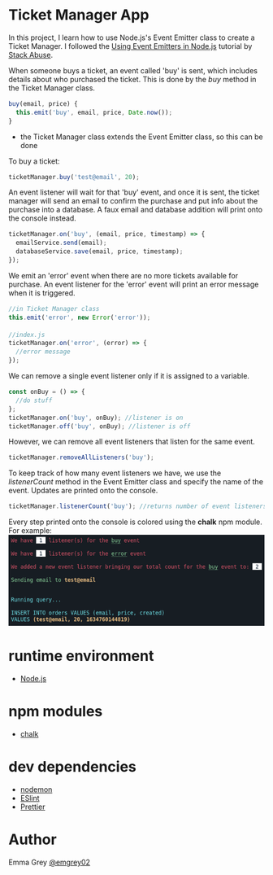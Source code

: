 # Ticket Manager App

In this project, I learn how to use Node.js's Event Emitter class to create a Ticket Manager. I followed the [Using Event Emitters in Node.js](http://feitingair.com/using-event-emitters-in-node-js.html) tutorial by [Stack Abuse](https://stackabuse.com/).

When someone buys a ticket, an event called 'buy' is sent, which includes details about who purchased the ticket. This is done by the _buy_ method in the Ticket Manager class.

```javascript
buy(email, price) {
  this.emit('buy', email, price, Date.now());
}
```

- the Ticket Manager class extends the Event Emitter class, so this can be done

To buy a ticket:

```javascript
ticketManager.buy('test@email', 20);
```

An event listener will wait for that 'buy' event, and once it is sent, the ticket manager will send an email to confirm the purchase and put info about the purchase into a database. A faux email and database addition will print onto the console instead.

```javascript
ticketManager.on('buy', (email, price, timestamp) => {
  emailService.send(email);
  databaseService.save(email, price, timestamp);
});
```

We emit an 'error' event when there are no more tickets available for purchase. An event listener for the 'error' event will print an error message when it is triggered.

```javascript
//in Ticket Manager class
this.emit('error', new Error('error'));

//index.js
ticketManager.on('error', (error) => {
  //error message
});
```

We can remove a single event listener only if it is assigned to a variable.

```javascript
const onBuy = () => {
  //do stuff
};
ticketManager.on('buy', onBuy); //listener is on
ticketManager.off('buy', onBuy); //listener is off
```

However, we can remove all event listeners that listen for the same event.

```javascript
ticketManager.removeAllListeners('buy');
```

To keep track of how many event listeners we have, we use the _listenerCount_ method in the Event Emitter class and specify the name of the event. Updates are printed onto the console.

```javascript
ticketManager.listenerCount('buy'); //returns number of event listeners for specified event
```

Every step printed onto the console is colored using the **chalk** npm module. For example:
![example of console output](/images/console-screenshot.png)

# runtime environment
- [Node.js](https://nodejs.org/en/)

# npm modules
- [chalk](https://www.npmjs.com/package/chalk/v/2.4.2)

# dev dependencies
- [nodemon](https://nodemon.io/)
- [ESlint](https://eslint.org/)
- [Prettier](https://prettier.io/)

# Author
Emma Grey [@emgrey02](https://github.com/emgrey02)


